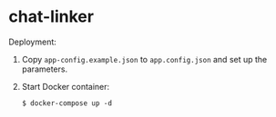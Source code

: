 chat-linker
===========

Deployment:

1. Copy `app-config.example.json` to `app.config.json` and set up the
   parameters.
2. Start Docker container:

   ```console
   $ docker-compose up -d
   ```
